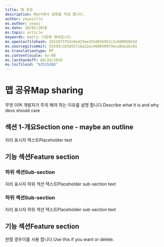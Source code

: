 ```yaml
---
title: 맵 공유
description: Matt에서 설명을 작성 합니다.
author: yoyozilla
ms.author: yoyoz
ms.date: 10/02/2018
ms.topic: article
keywords: matt는 다음에 채워집니다.
ms.openlocfilehash: 25519f3752e9ed23ee355d03b952c2c6089bbb34
ms.sourcegitcommit: 915d3cc63a5571ba22ac4608589f3eca8da1bc81
ms.translationtype: MT
ms.contentlocale: ko-KR
ms.lasthandoff: 04/24/2019
ms.locfileid: "63515268"
---
```

# <a name="map-sharing"></a><span data-ttu-id="68fda-104">맵 공유</span><span class="sxs-lookup"><span data-stu-id="68fda-104">Map sharing</span></span>

<span data-ttu-id="68fda-105">무엇 이며 개발자가 주의 해야 하는 이유를 설명 합니다.</span><span class="sxs-lookup"><span data-stu-id="68fda-105">Describe what it is and why devs should care</span></span>

## <a name="section-one---maybe-an-outline"></a><span data-ttu-id="68fda-106">섹션 1-개요</span><span class="sxs-lookup"><span data-stu-id="68fda-106">Section one - maybe an outline</span></span>

<span data-ttu-id="68fda-107">자리 표시자 텍스트</span><span class="sxs-lookup"><span data-stu-id="68fda-107">Placeholder text</span></span>

## <a name="feature-section"></a><span data-ttu-id="68fda-108">기능 섹션</span><span class="sxs-lookup"><span data-stu-id="68fda-108">Feature section</span></span>

### <a name="sub-section"></a><span data-ttu-id="68fda-109">하위 섹션</span><span class="sxs-lookup"><span data-stu-id="68fda-109">Sub-section</span></span>

<span data-ttu-id="68fda-110">자리 표시자 하위 섹션 텍스트</span><span class="sxs-lookup"><span data-stu-id="68fda-110">Placeholder sub-section text</span></span>

### <a name="sub-section"></a><span data-ttu-id="68fda-111">하위 섹션</span><span class="sxs-lookup"><span data-stu-id="68fda-111">Sub-section</span></span>

<span data-ttu-id="68fda-112">자리 표시자 하위 섹션 텍스트</span><span class="sxs-lookup"><span data-stu-id="68fda-112">Placeholder sub-section text</span></span>

## <a name="feature-section"></a><span data-ttu-id="68fda-113">기능 섹션</span><span class="sxs-lookup"><span data-stu-id="68fda-113">Feature section</span></span>

<span data-ttu-id="68fda-114">원할 경우이를 사용 합니다.</span><span class="sxs-lookup"><span data-stu-id="68fda-114">Use this if you want or delete.</span></span>
